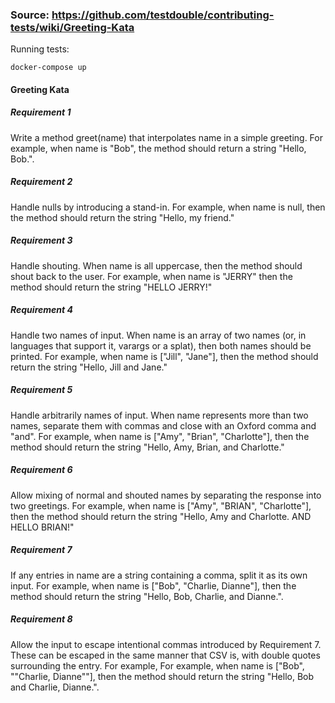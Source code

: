 ### Source: https://github.com/testdouble/contributing-tests/wiki/Greeting-Kata

Running tests:
```
docker-compose up
```

#### Greeting Kata

##### Requirement 1
Write a method greet(name) that interpolates name in a simple greeting. For example, when name is "Bob", the method should return a string "Hello, Bob.".

##### Requirement 2
Handle nulls by introducing a stand-in. For example, when name is null, then the method should return the string "Hello, my friend."

##### Requirement 3
Handle shouting. When name is all uppercase, then the method should shout back to the user. For example, when name is "JERRY" then the method should return the string "HELLO JERRY!"

##### Requirement 4
Handle two names of input. When name is an array of two names (or, in languages that support it, varargs or a splat), then both names should be printed. For example, when name is ["Jill", "Jane"], then the method should return the string "Hello, Jill and Jane."

##### Requirement 5
Handle arbitrarily names of input. When name represents more than two names, separate them with commas and close with an Oxford comma and "and". For example, when name is ["Amy", "Brian", "Charlotte"], then the method should return the string "Hello, Amy, Brian, and Charlotte."

##### Requirement 6
Allow mixing of normal and shouted names by separating the response into two greetings. For example, when name is ["Amy", "BRIAN", "Charlotte"], then the method should return the string "Hello, Amy and Charlotte. AND HELLO BRIAN!"

##### Requirement 7
If any entries in name are a string containing a comma, split it as its own input. For example, when name is ["Bob", "Charlie, Dianne"], then the method should return the string "Hello, Bob, Charlie, and Dianne.".

##### Requirement 8
Allow the input to escape intentional commas introduced by Requirement 7. These can be escaped in the same manner that CSV is, with double quotes surrounding the entry. For example, For example, when name is ["Bob", ""Charlie, Dianne""], then the method should return the string "Hello, Bob and Charlie, Dianne.".
